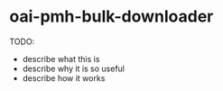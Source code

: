 # oai-pmh-bulk-downloader

TODO:
- describe what this is
- describe why it is so useful
- describe how it works
